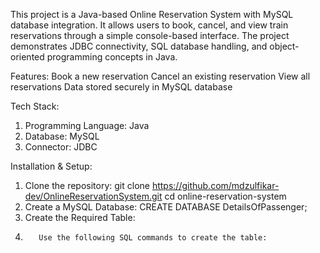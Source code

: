 This project is a Java-based Online Reservation System with MySQL database integration.
It allows users to book, cancel, and view train reservations through a simple console-based interface.
The project demonstrates JDBC connectivity, SQL database handling, and object-oriented programming concepts in Java.

Features:
Book a new reservation
Cancel an existing reservation
View all reservations
Data stored securely in MySQL database

Tech Stack:
1. Programming Language: Java
2. Database: MySQL
3. Connector: JDBC


Installation & Setup:
1. Clone the repository:
           git clone https://github.com/mdzulfikar-dev/OnlineReservationSystem.git
           cd online-reservation-system
2. Create a MySQL Database: 
          CREATE DATABASE DetailsOfPassenger;
3. Create the Required Table:
4.        Use the following SQL commands to create the table:
              
